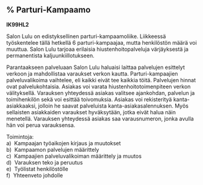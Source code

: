 % Parturi-Kampaamo
----------------

**IK99HL2**

Salon Lulu on edistyksellinen parturi-kampaamoliike. Liikkeessä
työskentelee tällä hetkellä 6 parturi-kampaajaa, mutta henkilöstön määrä voi
muuttua. Salon Lulu tarjoaa erilaisia hiustenhoitopalveluja värjäyksestä ja
permanentista kaljuunkiillotukseen.

Parantaakseen palveluaan Salon Lulu haluaisi laittaa palvelujen
esittelyt verkoon ja mahdollistaa varaukset verkon kautta.
Parturi-kampaajien palveluvalikoima vaihtelee, eli kaikki eivät tee
kaikkia töitä. Palvelujen hinnat ovat palvelukohtaisia. Asiakas voi varata
hiustenhoitotoimenpiteen verkon välityksellä. Varauksen yhteydessä
asiakas valitsee ajankohdan, palvelun ja toimihenkilön sekä voi esittää
toivomuksia. Asiakas voi rekisterityä kanta-asiakkaaksi, jolloin he
saavat palveluista kanta-asiakasalennuksen. Myös sellaisten asiakkaiden
varaukset hyväksytään, jotka eivät halua näin menetellä. Varauksen yhteydessä
asiakas saa varausnumeron, jonka avulla hän voi perua varauksensa.

Toimintoja: \
a)  Kampaajan työaikojen kirjaus ja muutokset \
b)  Kampaamon palvelujen määrittely \
c)  Kampaajien palveluvalikoiman määrittely ja muutos \
d)  Varauksen teko ja peruutus \
e)  Työlistat henkilöstölle \
f)  Yhteenveto johdolle \
 
